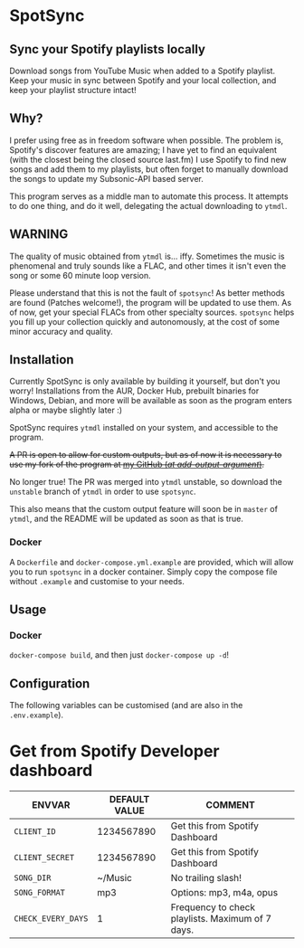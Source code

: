 # SpotSync
## Sync your Spotify playlists locally
Download songs from YouTube Music when added to a Spotify
playlist. Keep your music in sync between Spotify and your local
collection, and keep your playlist structure intact!

## Why?
I prefer using free as in freedom software when possible. The problem
is, Spotify's discover features are amazing; I have yet to find an
equivalent (with the closest being the closed source last.fm) I use
Spotify to find new songs and add them to my playlists, but often
forget to manually download the songs to update my Subsonic-API based
server.

This program serves as a middle man to automate this process. It
attempts to do one thing, and do it well, delegating the actual
downloading to `ytmdl`.

## **WARNING**
The quality of music obtained from `ytmdl` is... iffy. Sometimes the
music is phenomenal and truly sounds like a FLAC, and other times it
isn't even the song or some 60 minute loop version.

Please understand that this is not the fault of `spotsync`! As better
methods are found (Patches welcome!), the program will be updated to
use them. As of now, get your special FLACs from other specialty
sources. `spotsync` helps you fill up your collection quickly and
autonomously, at the cost of some minor accuracy and quality.

## Installation
Currently SpotSync is only available by building it yourself, but
don't you worry! Installations from the AUR, Docker Hub, prebuilt
binaries for Windows, Debian, and more will be available as soon as
the program enters alpha or maybe slightly later :)

SpotSync requires `ytmdl` installed on your system, and accessible to
the program.

~~A PR is open to allow for custom outputs, but as of now it is
necessary to use my fork of the program at [my GitHub (*at
add-output-argument*)](https://github.com/TheCatster/ytmdl).~~

No longer true! The PR was merged into `ytmdl` unstable, so download
the `unstable` branch of `ytmdl` in order to use `spotsync`.

This also means that the custom output feature will soon be in
`master` of `ytmdl`, and the README will be updated as soon as that is
true.

### Docker
A `Dockerfile` and `docker-compose.yml.example` are provided, which
will allow you to run `spotsync` in a docker container. Simply copy
the compose file without `.example` and customise to your needs.

## Usage
### Docker
`docker-compose build`, and then just `docker-compose up -d`!

## Configuration
The following variables can be customised (and are also in the
`.env.example`).

# Get from Spotify Developer dashboard
| ENVVAR | DEFAULT VALUE | COMMENT |
|--------|---------------|---------|
| `CLIENT_ID` | 1234567890 | Get this from Spotify Dashboard |
| `CLIENT_SECRET` | 1234567890 | Get this from Spotify Dashboard |
| `SONG_DIR` | ~/Music | No trailing slash! |
| `SONG_FORMAT` | mp3 | Options: mp3, m4a, opus |
| `CHECK_EVERY_DAYS` | 1 | Frequency to check playlists. Maximum of 7 days. |
